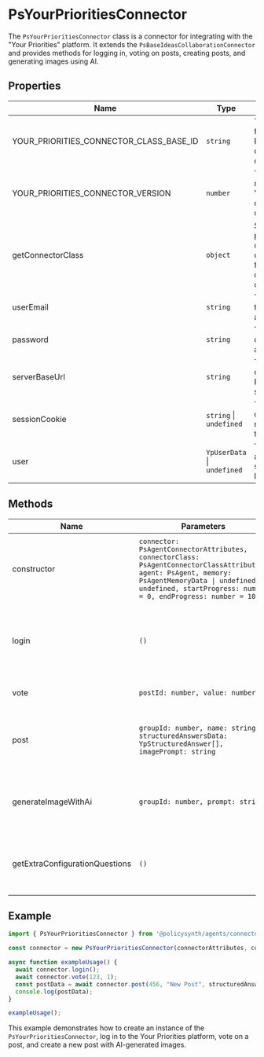 # PsYourPrioritiesConnector

The `PsYourPrioritiesConnector` class is a connector for integrating with the "Your Priorities" platform. It extends the `PsBaseIdeasCollaborationConnector` and provides methods for logging in, voting on posts, creating posts, and generating images using AI.

## Properties

| Name                  | Type                        | Description                                                                 |
|-----------------------|-----------------------------|-----------------------------------------------------------------------------|
| YOUR_PRIORITIES_CONNECTOR_CLASS_BASE_ID | `string` | The base ID for the Your Priorities connector class.                        |
| YOUR_PRIORITIES_CONNECTOR_VERSION       | `number` | The version number for the Your Priorities connector class.                 |
| getConnectorClass     | `object`                    | Static property containing the configuration for the connector class.       |
| userEmail             | `string`                    | The email of the user for authentication.                                   |
| password              | `string`                    | The password of the user for authentication.                                |
| serverBaseUrl         | `string`                    | The base URL of the Your Priorities server.                                 |
| sessionCookie         | `string` \| `undefined`     | The session cookie for maintaining the session.                             |
| user                  | `YpUserData` \| `undefined` | The user data after successful login.                                       |

## Methods

| Name                          | Parameters                                                                 | Return Type          | Description                                                                 |
|-------------------------------|----------------------------------------------------------------------------|----------------------|-----------------------------------------------------------------------------|
| constructor                   | `connector: PsAgentConnectorAttributes, connectorClass: PsAgentConnectorClassAttributes, agent: PsAgent, memory: PsAgentMemoryData \| undefined = undefined, startProgress: number = 0, endProgress: number = 100` | `void`               | Initializes the connector with the provided configuration and agent data.   |
| login                         | `()`                                                                       | `Promise<void>`      | Logs in to the Your Priorities platform and sets the session cookie.        |
| vote                          | `postId: number, value: number`                                            | `Promise<void>`      | Votes on a post with the given value.                                       |
| post                          | `groupId: number, name: string, structuredAnswersData: YpStructuredAnswer[], imagePrompt: string` | `Promise<YpPostData>` | Creates a new post in the specified group with the provided data.           |
| generateImageWithAi           | `groupId: number, prompt: string`                                          | `Promise<number>`    | Generates an image using AI based on the provided prompt.                   |
| getExtraConfigurationQuestions | `()`                                                                       | `YpStructuredQuestionData[]` | Returns additional configuration questions for the connector.               |

## Example

```typescript
import { PsYourPrioritiesConnector } from '@policysynth/agents/connectors/collaboration/yourPrioritiesConnector.js';

const connector = new PsYourPrioritiesConnector(connectorAttributes, connectorClassAttributes, agent, memory);

async function exampleUsage() {
  await connector.login();
  await connector.vote(123, 1);
  const postData = await connector.post(456, "New Post", structuredAnswersData, "AI Image Prompt");
  console.log(postData);
}

exampleUsage();
```

This example demonstrates how to create an instance of the `PsYourPrioritiesConnector`, log in to the Your Priorities platform, vote on a post, and create a new post with AI-generated images.